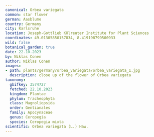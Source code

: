 ```yaml
---
canonical: Orbea variegata
common: star flower
german: Aasblume
country: Germany
city: Karlsruhe
location: Joseph-Gottlieb Kölreuter Institute for Plant Sciences
coordinates: 49.01305850157834, 8.419198799500933
wild: false
botanical_garden: true
date: 22.10.2023
by: Niklas Conen
author: Niklas Conen
images:
- path: plants/germany/orbea_variegata/orbea_variegata_1.jpg
  description: close up of the flower of Orbea variegata
taxonomy:
  gbifkey: 3574727
  fetched: 22.10.2023
  kingdom: Plantae
  phylum: Tracheophyta
  class: Magnoliopsida
  order: Gentianales
  family: Apocynaceae
  genus: Ceropegia
  species: Ceropegia mixta
scientific: Orbea variegata (L.) Haw.
---
```

